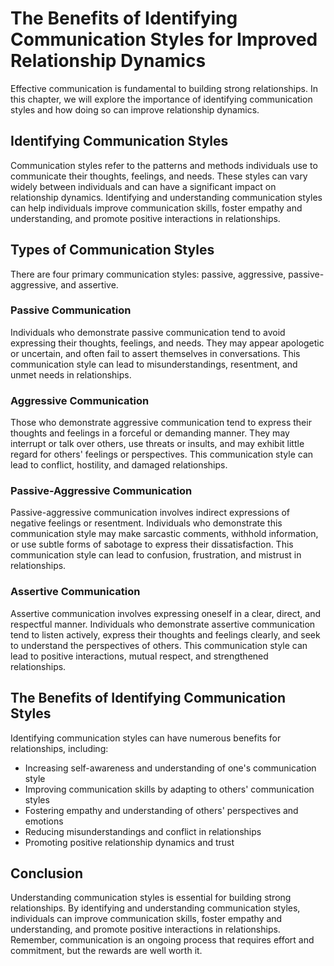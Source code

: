 The Benefits of Identifying Communication Styles for Improved Relationship Dynamics
================================================================================================================================

Effective communication is fundamental to building strong relationships. In this chapter, we will explore the importance of identifying communication styles and how doing so can improve relationship dynamics.

Identifying Communication Styles
--------------------------------

Communication styles refer to the patterns and methods individuals use to communicate their thoughts, feelings, and needs. These styles can vary widely between individuals and can have a significant impact on relationship dynamics. Identifying and understanding communication styles can help individuals improve communication skills, foster empathy and understanding, and promote positive interactions in relationships.

Types of Communication Styles
-----------------------------

There are four primary communication styles: passive, aggressive, passive-aggressive, and assertive.

### Passive Communication

Individuals who demonstrate passive communication tend to avoid expressing their thoughts, feelings, and needs. They may appear apologetic or uncertain, and often fail to assert themselves in conversations. This communication style can lead to misunderstandings, resentment, and unmet needs in relationships.

### Aggressive Communication

Those who demonstrate aggressive communication tend to express their thoughts and feelings in a forceful or demanding manner. They may interrupt or talk over others, use threats or insults, and may exhibit little regard for others' feelings or perspectives. This communication style can lead to conflict, hostility, and damaged relationships.

### Passive-Aggressive Communication

Passive-aggressive communication involves indirect expressions of negative feelings or resentment. Individuals who demonstrate this communication style may make sarcastic comments, withhold information, or use subtle forms of sabotage to express their dissatisfaction. This communication style can lead to confusion, frustration, and mistrust in relationships.

### Assertive Communication

Assertive communication involves expressing oneself in a clear, direct, and respectful manner. Individuals who demonstrate assertive communication tend to listen actively, express their thoughts and feelings clearly, and seek to understand the perspectives of others. This communication style can lead to positive interactions, mutual respect, and strengthened relationships.

The Benefits of Identifying Communication Styles
------------------------------------------------

Identifying communication styles can have numerous benefits for relationships, including:

* Increasing self-awareness and understanding of one's communication style
* Improving communication skills by adapting to others' communication styles
* Fostering empathy and understanding of others' perspectives and emotions
* Reducing misunderstandings and conflict in relationships
* Promoting positive relationship dynamics and trust

Conclusion
----------

Understanding communication styles is essential for building strong relationships. By identifying and understanding communication styles, individuals can improve communication skills, foster empathy and understanding, and promote positive interactions in relationships. Remember, communication is an ongoing process that requires effort and commitment, but the rewards are well worth it.
